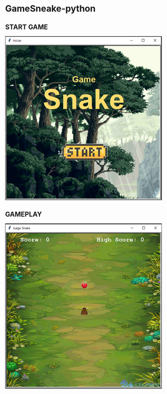 # GameSneake-python

## START GAME

![Imagen Paso 1](https://raw.githubusercontent.com/Crismaxis/AssetsInfo/master/asset/sneake1.png)



## GAMEPLAY

![Imagen Paso 1](https://raw.githubusercontent.com/Crismaxis/AssetsInfo/master/asset/sneake2.png)
